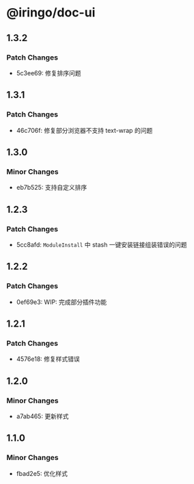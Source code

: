 # @iringo/doc-ui

## 1.3.2

### Patch Changes

- 5c3ee69: 修复排序问题

## 1.3.1

### Patch Changes

- 46c706f: 修复部分浏览器不支持 text-wrap 的问题

## 1.3.0

### Minor Changes

- eb7b525: 支持自定义排序

## 1.2.3

### Patch Changes

- 5cc8afd: `ModuleInstall` 中 stash 一键安装链接组装错误的问题

## 1.2.2

### Patch Changes

- 0ef69e3: WIP: 完成部分插件功能

## 1.2.1

### Patch Changes

- 4576e18: 修复样式错误

## 1.2.0

### Minor Changes

- a7ab465: 更新样式

## 1.1.0

### Minor Changes

- fbad2e5: 优化样式
